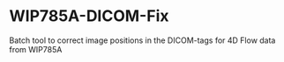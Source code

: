 # WIP785A-DICOM-Fix
Batch tool to correct image positions in the DICOM-tags for 4D Flow data from WIP785A
